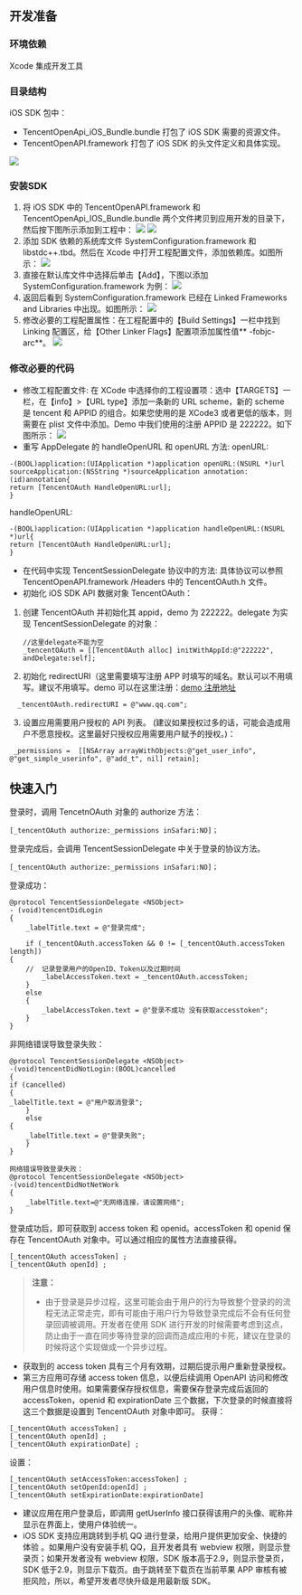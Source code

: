 
## 开发准备

### 环境依赖
Xcode 集成开发工具
### 目录结构
iOS SDK 包中：

- TencentOpenApi_iOS_Bundle.bundle 打包了 iOS SDK 需要的资源文件。
- TencentOpenAPI.framework 打包了 iOS SDK 的头文件定义和具体实现。

![](http://imgcache.tce.fsphere.cn/image/mc.qcloudimg.com/static/img/67b5aabeb560054a018c497e4bf4c462/image.png)

### 安装SDK
1. 将 iOS SDK 中的 TencentOpenAPI.framework 和 TencentOpenApi_IOS_Bundle.bundle 两个文件拷贝到应用开发的目录下，然后按下图所示添加到工程中：
![](http://imgcache.tce.fsphere.cn/image/mc.qcloudimg.com/static/img/f709646f850644361d814855ed91fbf1/image.png)
![](http://imgcache.tce.fsphere.cn/image/mc.qcloudimg.com/static/img/f38f0183b8b167d2c81ce1c90932405f/image.png)
2. 添加 SDK 依赖的系统库文件 SystemConfiguration.framework 和 libstdc++.tbd。然后在 Xcode 中打开工程配置文件，添加依赖库。如图所示：
![](http://imgcache.tce.fsphere.cn/image/mc.qcloudimg.com/static/img/e9c540e4b5b35026e226c8f79739e489/image.png)
3. 直接在默认库文件中选择后单击【Add】，下图以添加 SystemConfiguration.framework 为例：
![](http://imgcache.tce.fsphere.cn/image/mc.qcloudimg.com/static/img/31a0aa2d4175dc3b113f1506803c8cf0/image.png)
4. 返回后看到 SystemConfiguration.framework 已经在 Linked Frameworks and Libraries 中出现。如图所示：
![](http://imgcache.tce.fsphere.cn/image/mc.qcloudimg.com/static/img/76f1c8252d61d8db9fced7295fd893d0/image.png)
5. 修改必要的工程配置属性：在工程配置中的【Build Settings】一栏中找到 Linking 配置区，给【Other Linker Flags】配置项添加属性值** -fobjc-arc**。
![](http://imgcache.tce.fsphere.cn/image/mc.qcloudimg.com/static/img/742cddedf0c34de7f0da7b4f2be0147b/image.png)

### 修改必要的代码
- 修改工程配置文件:
在 XCode 中选择你的工程设置项：选中【TARGETS】一栏，在【info】>【URL type】添加一条新的 URL scheme，新的 scheme 是 tencent 和 APPID 的组合。如果您使用的是 XCode3 或者更低的版本，则需要在 plist 文件中添加。Demo 中我们使用的注册 APPID 是 222222。如下图所示：
![](http://imgcache.tce.fsphere.cn/image/mc.qcloudimg.com/static/img/3bcc4ae889d6d5cef121d564b1922d88/image.png)
- 重写 AppDelegate 的 handleOpenURL 和 openURL 方法:
openURL:
```
-(BOOL)application:(UIApplication *)application openURL:(NSURL *)url 
sourceApplication:(NSString *)sourceApplication annotation:(id)annotation{
return [TencentOAuth HandleOpenURL:url];
}
```
handleOpenURL:
```
-(BOOL)application:(UIApplication *)application handleOpenURL:(NSURL *)url{
return [TencentOAuth HandleOpenURL:url];
}
```
- 在代码中实现 TencentSessionDelegate 协议中的方法:
具体协议可以参照 TencentOpenAPI.framework /Headers 中的 TencentOAuth.h 文件。
- 初始化 iOS SDK API 数据对象 TencentOAuth：
 1. 创建 TencentOAuth 并初始化其 appid，demo 为 222222。delegate 为实现 TencentSessionDelegate 的对象：
	```
	//这里delegate不能为空
	_tencentOAuth = [[TencentOAuth alloc] initWithAppId:@"222222",   andDelegate:self];
	```
 2. 初始化 redirectURI（这里需要填写注册 APP 时填写的域名。默认可以不用填写。建议不用填写。demo 可以在这里注册：[demo 注册地址](http://www.qq.com)
```
  _tencentOAuth.redirectURI = @"www.qq.com";
```
 3. 设置应用需要用户授权的 API 列表。 (建议如果授权过多的话，可能会造成用户不愿意授权。这里最好只授权应用需要用户赋予的授权。)：
```
 _permissions =  [[NSArray arrayWithObjects:@"get_user_info", @"get_simple_userinfo", @"add_t", nil] retain];
```

## 快速入门 

登录时，调用 TencetnOAuth 对象的 authorize 方法：

```
[_tencentOAuth authorize:_permissions inSafari:NO]；
```
	
登录完成后，会调用 TencentSessionDelegate 中关于登录的协议方法。

```
[_tencentOAuth authorize:_permissions inSafari:NO]；
```
登录成功：

```
@protocol TencentSessionDelegate <NSObject>
- (void)tencentDidLogin
{
    _labelTitle.text = @"登录完成";
    
    if (_tencentOAuth.accessToken && 0 != [_tencentOAuth.accessToken length])
{
    //  记录登录用户的OpenID、Token以及过期时间
        _labelAccessToken.text = _tencentOAuth.accessToken;
    }
    else
    {
        _labelAccessToken.text = @"登录不成功 没有获取accesstoken";
    }
}
```
非网络错误导致登录失败：

```
@protocol TencentSessionDelegate <NSObject>
-(void)tencentDidNotLogin:(BOOL)cancelled
{
if (cancelled)
{
_labelTitle.text = @"用户取消登录";
	}
	else 
{
	_labelTitle.text = @"登录失败";
	}
}

网络错误导致登录失败：
@protocol TencentSessionDelegate <NSObject>
-(void)tencentDidNotNetWork
{
	_labelTitle.text=@"无网络连接，请设置网络";
}
```
登录成功后，即可获取到 access token 和 openid。accessToken 和 openid 保存在 TencentOAuth 对象中。可以通过相应的属性方法直接获得。

```
[_tencentOAuth accessToken] ;
[_tencentOAuth openId] ;
```

>**注意：**
>- 由于登录是异步过程，这里可能会由于用户的行为导致整个登录的的流程无法正常走完，即有可能由于用户行为导致登录完成后不会有任何登录回调被调用。开发者在使用 SDK 进行开发的时候需要考虑到这点，防止由于一直在同步等待登录的回调而造成应用的卡死，建议在登录的时候将这个实现做成一个异步过程。
- 获取到的 access token 具有三个月有效期，过期后提示用户重新登录授权。
- 第三方应用可存储 access token 信息，以便后续调用 OpenAPI 访问和修改用户信息时使用。如果需要保存授权信息，需要保存登录完成后返回的 accessToken，openid 和 expirationDate 三个数据，下次登录的时候直接将这三个数据是设置到 TencentOAuth 对象中即可。
获得：
```
[_tencentOAuth accessToken] ;
[_tencentOAuth openId] ;
[_tencentOAuth expirationDate] ;
```
设置：
```
[_tencentOAuth setAccessToken:accessToken] ;
[_tencentOAuth setOpenId:openId] ;
[_tencentOAuth setExpirationDate:expirationDate] 
```
- 建议应用在用户登录后，即调用 getUserInfo 接口获得该用户的头像、昵称并显示在界面上，使用户体验统一。
- iOS SDK 支持应用跳转到手机 QQ 进行登录，给用户提供更加安全、快捷的体验 。如果用户没有安装手机 QQ，且开发者具有 webview 权限，则显示登录页；如果开发者没有 webview 权限，SDK 版本高于2.9，则显示登录页，SDK 低于2.9，则显示下载页。由于跳转至下载页在当前苹果 APP 审核有被拒风险，所以，希望开发者尽快升级是用最新版 SDK。
